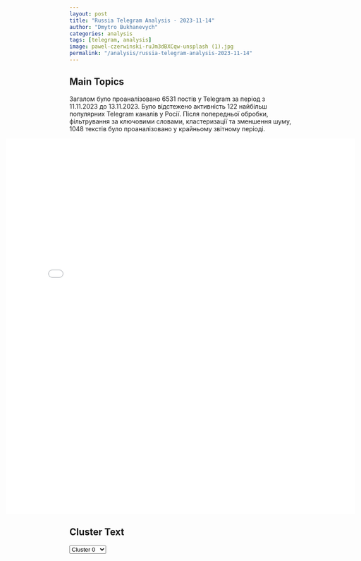 ```yaml
---
layout: post
title: "Russia Telegram Analysis - 2023-11-14"
author: "Dmytro Bukhanevych"
categories: analysis
tags: [telegram, analysis]
image: pawel-czerwinski-ruJm3dBXCqw-unsplash (1).jpg
permalink: "/analysis/russia-telegram-analysis-2023-11-14"
---
```


<style>
    /* Adjusting iframe-container styles */
    .wide-iframe-container {
        width: calc(100% + 30vw);  /* Extending the width */
        margin-left: -15vw;       /* Negative margin to push to the left */
        overflow: hidden;         /* In case the iframe content spills over */
    }

    .wide-iframe-container iframe {
        width: 100%;  /* Making the iframe take the full width of its container */
        border: none; /* Removing any borders from the iframe */
    }

    /* Toggle mechanism */
    .hidden {
        display: none;
    }
    
    .show-content-target:checked + .show-content {
        display: block;
    }
</style>

<h2>Main Topics</h2>
<p>Загалом було проаналізовано 6531 постів у Telegram за період з 11.11.2023 до 13.11.2023. Було відстежено активність 122 найбільш популярних Telegram каналів у Росії. Після попередньої обробки, фільтрування за ключовими словами, кластеризації та зменшення шуму, 1048 текстів було проаналізовано у крайньому звітному періоді.</p>
<!-- Embedding Main Plotly Visualization -->
<div class="wide-iframe-container">
    <iframe src="{{site.baseurl}}/visualizations/2023-11-14/fig_topics_time.html" height="850"></iframe>
</div>


<h2>Cluster Text</h2>

<!-- Dropdown to select a cluster -->
<select id="clusterSelector" onchange="displayClusterText()">
<option value="0">Cluster 0</option><option value="1">Cluster 1</option><option value="2">Cluster 2</option><option value="3">Cluster 3</option><option value="4">Cluster 4</option><option value="5">Cluster 5</option><option value="6">Cluster 6</option><option value="7">Cluster 7</option><option value="8">Cluster 8</option><option value="9">Cluster 9</option><option value="10">Cluster 10</option><option value="11">Cluster 11</option>
</select>

<!-- Display area for the selected cluster's text -->
<div id="clusterTextDisplay" class="hidden"></div>

<script type="text/javascript">
    var clusterDetails = {"0": "<b>Total Posts:</b> 36<br><b>Date:</b> 2023-11-13 06:25:25+00:00<br><b>Author:</b> ostashkonews<br><b>Link:</b> https://t.me/s/OstashkoNews/105554<br><b>Subscribers:</b> 361309<br><b>Text:</b> \u0422\u0435\u043a\u0441\u0442: \ud83d\udca5 \u041a\u0430\u0434\u0440\u044b \u043d\u043e\u0447\u043d\u043e\u0433\u043e \u0443\u0434\u0430\u0440\u0430 \u043f\u043e \u0432\u043e\u0435\u043d\u043d\u043e\u0439 \u0431\u0430\u0437\u0435 \u0421\u0428\u0410 \u0432 \u0421\u0438\u0440\u0438\u0438\u041f\u043e \u0441\u043e\u043e\u0431\u0449\u0435\u043d\u0438\u044f\u043c \u0421\u041c\u0418, \u0441\u043d\u0430\u0447\u0430\u043b\u0430 \u0421\u0428\u0410 \u043d\u0430\u043d\u0435\u0441\u043b\u0438 \u0443\u0434\u0430\u0440\u044b \u043f\u043e \u043e\u0431\u044a\u0435\u043a\u0442\u0430\u043c \u043d\u0430 \u0432\u043e\u0441\u0442\u043e\u043a\u0435 \u0421\u0438\u0440\u0438\u0438. \u0412 \u043e\u0442\u0432\u0435\u0442 \u00ab\u0418\u0441\u043b\u0430\u043c\u0441\u043a\u043e\u0435 \u0441\u043e\u043f\u0440\u043e\u0442\u0438\u0432\u043b\u0435\u043d\u0438\u0435 \u0418\u0440\u0430\u043a\u0430\u00bb \u0430\u0442\u0430\u043a\u043e\u0432\u0430\u043b\u043e \u0440\u0430\u043a\u0435\u0442\u0430\u043c\u0438 \u0438 \u0431\u0435\u0441\u043f\u0438\u043b\u043e\u0442\u043d\u0438\u043a\u0430\u043c\u0438 \u0434\u0432\u0435 \u0430\u043c\u0435\u0440\u0438\u043a\u0430\u043d\u0441\u043a\u0438\u0435 \u0431\u0430\u0437\u044b (\u043d\u0430 \u0432\u0438\u0434\u0435\u043e, \u043f\u0440\u0435\u0434\u043f\u043e\u043b\u043e\u0436\u0438\u0442\u0435\u043b\u044c\u043d\u043e, \u0437\u0430\u043f\u0443\u0441\u043a \u0440\u0430\u043a\u0435\u0442 \u043f\u043e \u0430\u043c\u0435\u0440\u0438\u043a\u0430\u043d\u0441\u043a\u043e\u0439 \u0431\u0430\u0437\u0435 \u043d\u0430 \u0433\u0430\u0437\u043e\u0432\u043e\u043c \u043c\u0435\u0441\u0442\u043e\u0440\u043e\u0436\u0434\u0435\u043d\u0438\u0438 \u041a\u0430\u043d\u043e\u043a\u043e \u043d\u0430 \u0432\u043e\u0441\u0442\u043e\u043a\u0435 \u0421\u0438\u0440\u0438\u0438).\u2757\ufe0f \u0423\u0434\u0430\u0440 \u043e\u043a\u0430\u0437\u0430\u043b\u0441\u044f \u044d\u0444\u0444\u0435\u043a\u0442\u0438\u0432\u043d\u044b\u043c, \u043f\u0438\u0448\u0435\u0442 Al-Mayadeen. \u041c\u043d\u043e\u0433\u043e \u0432\u043e\u0435\u043d\u043d\u044b\u0445 \u0431\u044b\u043b\u043e \u0440\u0430\u043d\u0435\u043d\u043e, \u0438\u0445 \u0441\u0440\u043e\u0447\u043d\u043e \u044d\u0432\u0430\u043a\u0443\u0438\u0440\u0443\u044e\u0442 \u0432\u0435\u0440\u0442\u043e\u043b\u0435\u0442\u044b \u0412\u0412\u0421 \u0421\u0428\u0410. \u041a\u0440\u043e\u043c\u0435 \u0442\u043e\u0433\u043e, \u0441\u043e\u043e\u0431\u0449\u0430\u0435\u0442\u0441\u044f \u043e \u0448\u0435\u0441\u0442\u0438 \u043f\u043e\u0433\u0438\u0431\u0448\u0438\u0445.\u041f\u0440\u0435\u0434\u0432\u0430\u0440\u0438\u0442\u0435\u043b\u044c\u043d\u043e, \u0432\u0441\u0435\u0433\u043e \u043f\u043e \u0431\u0430\u0437\u0430\u043c \u0421\u0428\u0410 \u0431\u044b\u043b\u043e \u0437\u0430\u043f\u0443\u0449\u0435\u043d\u043e 15 \u0440\u0430\u043a\u0435\u0442 \u0438 \u0442\u0440\u0438 \u0411\u041f\u041b\u0410.", "1": "<b>Total Posts:</b> 336<br><b>Date:</b> 2023-11-13 11:49:16+00:00<br><b>Author:</b> mod_russia<br><b>Link:</b> https://t.me/s/mod_russia/32445<br><b>Subscribers:</b> 541799<br><b>Text:</b> \u0422\u0435\u043a\u0441\u0442: \u0417\u0430\u044f\u0432\u043b\u0435\u043d\u0438\u0435 \u043d\u0430\u0447\u0430\u043b\u044c\u043d\u0438\u043a\u0430 \u043f\u0440\u0435\u0441\u0441-\u0446\u0435\u043d\u0442\u0440\u0430 \u0433\u0440\u0443\u043f\u043f\u0438\u0440\u043e\u0432\u043a\u0438 \u00ab\u0414\u043d\u0435\u043f\u0440\u00bb\u25ab\ufe0f \u041d\u0430 \u0417\u0430\u043f\u043e\u0440\u043e\u0436\u0441\u043a\u043e\u043c \u043d\u0430\u043f\u0440\u0430\u0432\u043b\u0435\u043d\u0438\u0438 \u043f\u0440\u043e\u0444\u0435\u0441\u0441\u0438\u043e\u043d\u0430\u043b\u044c\u043d\u044b\u043c\u0438 \u0434\u0435\u0439\u0441\u0442\u0432\u0438\u044f\u043c\u0438 \u043f\u043e\u0434\u0440\u0430\u0437\u0434\u0435\u043b\u0435\u043d\u0438\u0439 \u0440\u043e\u0441\u0441\u0438\u0439\u0441\u043a\u043e\u0439 \u0433\u0440\u0443\u043f\u043f\u0438\u0440\u043e\u0432\u043a\u0438 \u0432\u043e\u0439\u0441\u043a, \u0443\u0434\u0430\u0440\u0430\u043c\u0438 \u0430\u0432\u0438\u0430\u0446\u0438\u0438, \u043e\u0433\u043d\u0435\u043c \u0430\u0440\u0442\u0438\u043b\u043b\u0435\u0440\u0438\u0438 \u043e\u0442\u0440\u0430\u0436\u0435\u043d\u0430 \u0430\u0442\u0430\u043a\u0430 \u0448\u0442\u0443\u0440\u043c\u043e\u0432\u043e\u0439 \u0433\u0440\u0443\u043f\u043f\u044b 65-\u0439 \u043c\u0435\u0445\u0430\u043d\u0438\u0437\u0438\u0440\u043e\u0432\u0430\u043d\u043d\u043e\u0439 \u0431\u0440\u0438\u0433\u0430\u0434\u044b \u0412\u0421\u0423 \u0432 \u0440\u0430\u0439\u043e\u043d\u0435 \u043d\u0430\u0441\u0435\u043b\u0435\u043d\u043d\u043e\u0433\u043e \u043f\u0443\u043d\u043a\u0442\u0430 \u0420\u0430\u0431\u043e\u0442\u0438\u043d\u043e \u0417\u0430\u043f\u043e\u0440\u043e\u0436\u0441\u043a\u043e\u0439 \u043e\u0431\u043b\u0430\u0441\u0442\u0438.\u0422\u0430\u043a\u0436\u0435, \u043d\u0430\u043d\u0435\u0441\u0435\u043d\u043e \u043e\u0433\u043d\u0435\u0432\u043e\u0435 \u043f\u043e\u0440\u0430\u0436\u0435\u043d\u0438\u0435 \u0441\u043a\u043e\u043f\u043b\u0435\u043d\u0438\u044f\u043c \u0436\u0438\u0432\u043e\u0439 \u0441\u0438\u043b\u044b \u0438 \u0442\u0435\u0445\u043d\u0438\u043a\u0438 117-\u0439 \u043c\u0435\u0445\u0430\u043d\u0438\u0437\u0438\u0440\u043e\u0432\u0430\u043d\u043d\u043e\u0439 \u0431\u0440\u0438\u0433\u0430\u0434\u044b \u0412\u0421\u0423 \u0441\u0435\u0432\u0435\u0440\u043d\u0435\u0435 \u043d\u0430\u0441\u0435\u043b\u0435\u043d\u043d\u043e\u0433\u043e \u043f\u0443\u043d\u043a\u0442\u0430 \u041d\u043e\u0432\u043e\u043f\u043e\u043a\u0440\u043e\u0432\u043a\u0430 \u0417\u0430\u043f\u043e\u0440\u043e\u0436\u0441\u043a\u043e\u0439 \u043e\u0431\u043b\u0430\u0441\u0442\u0438. \u041f\u043e\u0442\u0435\u0440\u0438 \u043f\u0440\u043e\u0442\u0438\u0432\u043d\u0438\u043a\u0430 \u043d\u0430 \u0434\u0430\u043d\u043d\u043e\u043c \u043d\u0430\u043f\u0440\u0430\u0432\u043b\u0435\u043d\u0438\u0438 \u0441\u043e\u0441\u0442\u0430\u0432\u0438\u043b\u0438 \u0434\u043e 40 \u0432\u043e\u0435\u043d\u043d\u043e\u0441\u043b\u0443\u0436\u0430\u0449\u0438\u0445, \u0434\u0432\u0430 \u0430\u0432\u0442\u043e\u043c\u043e\u0431\u0438\u043b\u044f.\u00a0\u25ab\ufe0f \u041d\u0430 \u0425\u0435\u0440\u0441\u043e\u043d\u0441\u043a\u043e\u043c \u043d\u0430\u043f\u0440\u0430\u0432\u043b\u0435\u043d\u0438\u0438 \u0432 \u0440\u0435\u0437\u0443\u043b\u044c\u0442\u0430\u0442\u0435 \u043a\u043e\u043c\u043f\u043b\u0435\u043a\u0441\u043d\u043e\u0433\u043e \u043e\u0433\u043d\u0435\u0432\u043e\u0433\u043e \u043f\u043e\u0440\u0430\u0436\u0435\u043d\u0438\u044f \u043f\u0440\u043e\u0442\u0438\u0432\u043d\u0438\u043a \u043f\u043e\u0442\u0435\u0440\u044f\u043b \u0434\u043e 60-\u0442\u0438 \u0432\u043e\u0435\u043d\u043d\u043e\u0441\u043b\u0443\u0436\u0430\u0449\u0438\u0445 \u0443\u0431\u0438\u0442\u044b\u043c\u0438 \u0438 \u0440\u0430\u043d\u0435\u043d\u044b\u043c\u0438, \u0434\u0432\u0430 \u043f\u0438\u043a\u0430\u043f\u0430, \u0430 \u0442\u0430\u043a\u0436\u0435 \u0434\u0432\u0435 \u0433\u0430\u0443\u0431\u0438\u0446\u044b \u00ab\u041c\u0421\u0422\u0410-\u0411\u00bb.\u041f\u043e\u043b\u043d\u044b\u0439 \u0442\u0435\u043a\u0441\u0442 \u0441\u0432\u043e\u0434\u043a\u0438 \u041c\u0438\u043d\u0438\u0441\u0442\u0435\u0440\u0441\u0442\u0432\u0430 \u043e\u0431\u043e\u0440\u043e\u043d\u044b \u0420\u043e\u0441\u0441\u0438\u0439\u0441\u043a\u043e\u0439 \u0424\u0435\u0434\u0435\u0440\u0430\u0446\u0438\u0438 \u043e \u0445\u043e\u0434\u0435 \u043f\u0440\u043e\u0432\u0435\u0434\u0435\u043d\u0438\u044f \u0441\u043f\u0435\u0446\u0438\u0430\u043b\u044c\u043d\u043e\u0439 \u0432\u043e\u0435\u043d\u043d\u043e\u0439 \u043e\u043f\u0435\u0440\u0430\u0446\u0438\u0438 \ud83d\udd39 \u041c\u0438\u043d\u043e\u0431\u043e\u0440\u043e\u043d\u044b \u0420\u043e\u0441\u0441\u0438\u0438", "2": "<b>Total Posts:</b> 23<br><b>Date:</b> 2023-11-13 12:29:25+00:00<br><b>Author:</b> ostashkonews<br><b>Link:</b> https://t.me/s/OstashkoNews/105591<br><b>Subscribers:</b> 361309<br><b>Text:</b> \u0422\u0435\u043a\u0441\u0442: \ud83c\uddfa\ud83c\udde6 Economist: \u043e\u0431\u0449\u0438\u0435 \u043f\u043e\u0442\u0435\u0440\u0438 \u0412\u0421\u0423 \u0432 \u043a\u043e\u043d\u0444\u043b\u0438\u043a\u0442\u0435 \u0441 \u0420\u0424 \u2013 190 \u0442\u044b\u0441\u044f\u0447 \u0443\u0431\u0438\u0442\u044b\u0445 \u0438 \u0440\u0430\u043d\u0435\u043d\u044b\u0445\u0411\u0440\u0438\u0442\u0430\u043d\u0441\u043a\u043e\u0435 \u0438\u0437\u0434\u0430\u043d\u0438\u0435 \u043e\u043f\u0438\u0440\u0430\u0435\u0442\u0441\u044f \u043d\u0430 \u0434\u0430\u043d\u043d\u044b\u0435 \u0430\u043c\u0435\u0440\u0438\u043a\u0430\u043d\u0441\u043a\u0438\u0445 \u0447\u0438\u043d\u043e\u0432\u043d\u0438\u043a\u043e\u0432.\ud83d\udcdd \u00ab\u041f\u043e \u043c\u0435\u043d\u044c\u0448\u0435\u0439 \u043c\u0435\u0440\u0435 70 \u0442\u044b\u0441\u044f\u0447 \u0443\u043a\u0440\u0430\u0438\u043d\u0441\u043a\u0438\u0445 \u0441\u043e\u043b\u0434\u0430\u0442 \u043f\u043e\u0433\u0438\u0431\u043b\u0438 \u0432 \u0445\u043e\u0434\u0435 \u043a\u043e\u043d\u0444\u043b\u0438\u043a\u0442\u0430. \u0415\u0449\u0435 120 \u0442\u044b\u0441\u044f\u0447 \u043f\u043e\u043b\u0443\u0447\u0438\u043b\u0438 \u0440\u0430\u043d\u0435\u043d\u0438\u044f\u00bb, \u2013 \u043f\u0438\u0448\u0443\u0442 \u0430\u0432\u0442\u043e\u0440\u044b.\u2716\ufe0f \u041e\u0446\u0435\u043d\u043a\u0438 \u0417\u0430\u043f\u0430\u0434\u0430 \u043f\u043e \u0443\u043a\u0440\u0430\u0438\u043d\u0441\u043a\u0438\u043c \u043f\u043e\u0442\u0435\u0440\u044f\u043c \u043d\u0430 \u043f\u0440\u043e\u0442\u044f\u0436\u0435\u043d\u0438\u0438 \u043a\u043e\u043d\u0444\u043b\u0438\u043a\u0442\u0430 \u0440\u0430\u0437\u043d\u044f\u0442\u0441\u044f: \u0442\u0430\u043a, \u0432 \u043d\u043e\u044f\u0431\u0440\u0435 \u043f\u0440\u043e\u0448\u043b\u043e\u0433\u043e \u0433\u043e\u0434\u0430 \u0433\u043b\u0430\u0432\u0430 \u0415\u041a \u0423\u0440\u0441\u0443\u043b\u0430 \u0444\u043e\u043d \u0434\u0435\u0440 \u041b\u044f\u0439\u0435\u043d \u043e\u0446\u0435\u043d\u0438\u043b\u0430 \u043f\u043e\u0442\u0435\u0440\u0438 \u0412\u0421\u0423 \u0432 100 \u0442\u044b\u0441. \u0447\u0435\u043b\u043e\u0432\u0435\u043a (\u043f\u0440\u0430\u0432\u0434\u0430, \u043f\u043e\u0442\u043e\u043c \u044d\u0442\u043e \u0437\u0430\u044f\u0432\u043b\u0435\u043d\u0438\u0435 \u043e\u0442\u043e\u0432\u0441\u044e\u0434\u0443 \u0441\u043f\u0435\u0448\u043d\u043e \u0443\u0434\u0430\u043b\u044f\u043b\u0438). \u0412 \u0430\u0432\u0433\u0443\u0441\u0442\u0435 \u044d\u0442\u043e\u0433\u043e \u0433\u043e\u0434\u0430 The New York Times \u043f\u0438\u0441\u0430\u043b\u0430, \u0447\u0442\u043e \u043f\u043e\u0442\u0435\u0440\u0438 \u0423\u043a\u0440\u0430\u0438\u043d\u044b \u043f\u0440\u0435\u0432\u044b\u0441\u0438\u043b\u0438 150 \u0442\u044b\u0441. \u0432\u043e\u0435\u043d\u043d\u043e\u0441\u043b\u0443\u0436\u0430\u0449\u0438\u0445, \u0432\u043a\u043b\u044e\u0447\u0430\u044f \u0443\u0431\u0438\u0442\u044b\u0445 \u0438 \u0440\u0430\u043d\u0435\u043d\u044b\u0445.\ud83e\udd37\u200d\u2640\ufe0f \u041d\u0443, \u0430 \u0447\u0442\u043e \u043a\u0430\u0441\u0430\u0435\u0442\u0441\u044f \u0446\u0438\u0444\u0440 \u0441\u0430\u043c\u043e\u0439 \u0423\u043a\u0440\u0430\u0438\u043d\u044b, \u0442\u043e, \u043f\u043e \u0441\u043b\u043e\u0432\u0430\u043c \u0441\u043e\u0432\u0435\u0442\u043d\u0438\u043a\u0430 \u0433\u043b\u0430\u0432\u044b \u043e\u0444\u0438\u0441\u0430 \u043f\u0440\u0435\u0437\u0438\u0434\u0435\u043d\u0442\u0430 \u0423\u043a\u0440\u0430\u0438\u043d\u044b \u041c\u0438\u0445\u0430\u0438\u043b\u0430 \u041f\u043e\u0434\u043e\u043b\u044f\u043a\u0430, \u0441 \u0444\u0435\u0432\u0440\u0430\u043b\u044f \u043f\u043e \u043d\u043e\u044f\u0431\u0440\u044c 2022 \u0433\u043e\u0434\u0430 \u043f\u043e\u0433\u0438\u0431\u043b\u0438 \u0432\u0441\u0435\u0433\u043e \u043e\u043a\u043e\u043b\u043e 13 \u0442\u044b\u0441. \u0412\u0421\u0423\u0448\u043d\u0438\u043a\u043e\u0432.", "3": "<b>Total Posts:</b> 78<br><b>Date:</b> 2023-11-13 13:40:42+00:00<br><b>Author:</b> rian_ru<br><b>Link:</b> https://t.me/s/rian_ru/221354<br><b>Subscribers:</b> 2983756<br><b>Text:</b> \u0422\u0435\u043a\u0441\u0442: \u0412\u0430\u0448\u0438\u043d\u0433\u0442\u043e\u043d \u043f\u043e\u0431\u0443\u0436\u0434\u0430\u0435\u0442 \u0418\u0437\u0440\u0430\u0438\u043b\u044c \u0443\u0441\u043a\u043e\u0440\u0438\u0442\u044c \u043e\u043f\u0435\u0440\u0430\u0446\u0438\u044e \u0432 \u0413\u0430\u0437\u0435 \u0438 \u043d\u0435 \u0434\u043e\u043f\u0443\u0441\u0442\u0438\u0442\u044c \u0435\u0435 \u0437\u0430\u0442\u044f\u0433\u0438\u0432\u0430\u043d\u0438\u044f, \u043a\u043e\u0442\u043e\u0440\u043e\u0435 \u043d\u0435\u0433\u0430\u0442\u0438\u0432\u043d\u043e \u0431\u044b \u043e\u0442\u0440\u0430\u0437\u0438\u043b\u043e\u0441\u044c \u043d\u0430 \u043f\u0440\u0435\u0434\u0432\u044b\u0431\u043e\u0440\u043d\u044b\u0445 \u043f\u043e\u0437\u0438\u0446\u0438\u044f\u0445 \u0411\u0430\u0439\u0434\u0435\u043d\u0430, \u0437\u0430\u044f\u0432\u0438\u043b\u0438 \u0432 \u0421\u043b\u0443\u0436\u0431\u0435 \u0432\u043d\u0435\u0448\u043d\u0435\u0439 \u0440\u0430\u0437\u0432\u0435\u0434\u043a\u0435 \u0420\u043e\u0441\u0441\u0438\u0438.\u0421\u0428\u0410 \u0441\u043e\u0437\u043d\u0430\u044e\u0442, \u0447\u0442\u043e \u0440\u0435\u0448\u0435\u043d\u0438\u0435 \u0437\u0430\u0434\u0430\u0447\u0438 \u0443\u043d\u0438\u0447\u0442\u043e\u0436\u0435\u043d\u0438\u044f \u0425\u0410\u041c\u0410\u0421 \u043c\u043e\u0436\u0435\u0442 \u043f\u0440\u0438\u0432\u0435\u0441\u0442\u0438 \u043a \u0431\u043e\u043b\u044c\u0448\u043e\u043c\u0443 \u0447\u0438\u0441\u043b\u0443 \u0436\u0435\u0440\u0442\u0432 \u0441\u0440\u0435\u0434\u0438 \u043c\u0438\u0440\u043d\u044b\u0445, \u043d\u043e \u0441\u0447\u0438\u0442\u0430\u044e\u0442 \u044d\u0442\u043e \u0432\u043f\u043e\u043b\u043d\u0435 \u0434\u043e\u043f\u0443\u0441\u0442\u0438\u043c\u044b\u043c, \u043e\u0442\u043c\u0435\u0442\u0438\u043b\u0438 \u0432 \u0432\u0435\u0434\u043e\u043c\u0441\u0442\u0432\u0435.\u0412\u043c\u0435\u0441\u0442\u0435 \u0441 \u0410\u043d\u0433\u043b\u0438\u0435\u0439 \u0438 \u0413\u0435\u0440\u043c\u0430\u043d\u0438\u0435\u0439 \u0412\u0430\u0448\u0438\u043d\u0433\u0442\u043e\u043d \u043d\u0430\u043c\u0435\u0440\u0435\u043d \u043f\u0440\u0435\u043f\u044f\u0442\u0441\u0442\u0432\u043e\u0432\u0430\u0442\u044c \u0438\u043d\u0438\u0446\u0438\u0430\u0442\u0438\u0432\u0430\u043c, \u043f\u0440\u0435\u0434\u0443\u0441\u043c\u0430\u0442\u0440\u0438\u0432\u0430\u044e\u0449\u0438\u043c \u043f\u0440\u0435\u043a\u0440\u0430\u0449\u0435\u043d\u0438\u0435 \u043e\u0433\u043d\u044f \u0432 \u0413\u0430\u0437\u0435, \u0437\u0430\u044f\u0432\u043b\u044f\u0435\u0442 \u0421\u0412\u0420.", "4": "<b>Total Posts:</b> 35<br><b>Date:</b> 2023-11-13 10:06:57+00:00<br><b>Author:</b> tvrain<br><b>Link:</b> https://t.me/s/tvrain/72255<br><b>Subscribers:</b> 418915<br><b>Text:</b> \u0422\u0435\u043a\u0441\u0442: \u00ab\u041a\u043e\u043c\u043c\u0435\u0440\u0441\u0430\u043d\u0442\u00bb: \u0432 \u041a\u0440\u0435\u043c\u043b\u0435 \u043d\u0430\u0447\u0430\u043b\u0438 \u043e\u0431\u0441\u0443\u0436\u0434\u0430\u0442\u044c \u0441\u043e\u0441\u0442\u0430\u0432 \u0433\u0440\u0443\u043f\u043f\u044b \u043f\u043e \u0432\u044b\u0434\u0432\u0438\u0436\u0435\u043d\u0438\u044e \u041f\u0443\u0442\u0438\u043d\u0430 \u043d\u0430 \u0432\u044b\u0431\u043e\u0440\u044b. \u0421\u0440\u0435\u0434\u0438 \u043a\u0430\u043d\u0434\u0438\u0434\u0430\u0442\u043e\u0432 \u2014 \u043f\u0435\u0432\u0435\u0446 \u0428\u0430\u043c\u0430\u043d \u0438 \u041d\u0438\u043a\u0438\u0442\u0430 \u041c\u0438\u0445\u0430\u043b\u043a\u043e\u0432\u041d\u0435\u0441\u043c\u043e\u0442\u0440\u044f \u043d\u0430 \u0442\u043e, \u0447\u0442\u043e \u0412\u043b\u0430\u0434\u0438\u043c\u0438\u0440 \u041f\u0443\u0442\u0438\u043d \u043f\u043e\u043a\u0430 \u043d\u0435 \u043e\u0431\u044a\u044f\u0432\u0438\u043b \u043e \u0441\u0432\u043e\u0435\u043c \u0443\u0447\u0430\u0441\u0442\u0438\u0438 \u0432 \u0432\u044b\u0431\u043e\u0440\u0430\u0445, \u0430\u0434\u043c\u0438\u043d\u0438\u0441\u0442\u0440\u0430\u0446\u0438\u044f \u043f\u0440\u0435\u0437\u0438\u0434\u0435\u043d\u0442\u0430 (\u0410\u041f) \u043f\u043b\u0430\u043d\u0438\u0440\u0443\u0435\u0442 \u043a\u0430\u043c\u043f\u0430\u043d\u0438\u044e \u043f\u043e \u0435\u0433\u043e \u0432\u044b\u0434\u0432\u0438\u0436\u0435\u043d\u0438\u044e. \u041e\u0431 \u044d\u0442\u043e\u043c \u0441\u043e\u043e\u0431\u0449\u0430\u0435\u0442 \u00ab\u041a\u043e\u043c\u043c\u0435\u0440\u0441\u0430\u043d\u0442\u00bb \u0441\u043e \u0441\u0441\u044b\u043b\u043a\u043e\u0439 \u043d\u0430 \u0438\u0441\u0442\u043e\u0447\u043d\u0438\u043a\u0438, \u0431\u043b\u0438\u0437\u043a\u0438\u0435 \u043a \u0432\u043d\u0443\u0442\u0440\u0438\u043f\u043e\u043b\u0438\u0442\u0438\u0447\u0435\u0441\u043a\u043e\u043c\u0443 \u0431\u043b\u043e\u043a\u0443 \u041a\u0440\u0435\u043c\u043b\u044f.\u0412 \u0410\u041f, \u043f\u043e \u0434\u0430\u043d\u043d\u044b\u043c \u0438\u0437\u0434\u0430\u043d\u0438\u044f, \u043d\u0430\u0447\u0430\u043b\u0438 \u043e\u0431\u0441\u0443\u0436\u0434\u0430\u0442\u044c \u043a\u0430\u043d\u0434\u0438\u0434\u0430\u0442\u043e\u0432 \u0432 \u0441\u043e\u0441\u0442\u0430\u0432 \u0438\u043d\u0438\u0446\u0438\u0430\u0442\u0438\u0432\u043d\u043e\u0439 \u0433\u0440\u0443\u043f\u043f\u044b, \u043a\u043e\u0442\u043e\u0440\u0430\u044f \u0431\u0443\u0434\u0435\u0442 \u0432\u044b\u0434\u0432\u0438\u0433\u0430\u0442\u044c \u041f\u0443\u0442\u0438\u043d\u0430. \u0412 \u0438\u0445 \u0447\u0438\u0441\u043b\u0435 \u2014 \u043f\u0435\u0432\u0435\u0446 \u0428\u0430\u043c\u0430\u043d (\u042f\u0440\u043e\u0441\u043b\u0430\u0432 \u0414\u0440\u043e\u043d\u043e\u0432), \u0440\u0435\u0436\u0438\u0441\u0441\u0435\u0440 \u041d\u0438\u043a\u0438\u0442\u0430 \u041c\u0438\u0445\u0430\u043b\u043a\u043e\u0432, \u0434\u0435\u043f\u0443\u0442\u0430\u0442 \u0413\u043e\u0441\u0434\u0443\u043c\u044b \u0412\u0430\u043b\u0435\u043d\u0442\u0438\u043d\u0430 \u0422\u0435\u0440\u0435\u0448\u043a\u043e\u0432\u0430, \u0433\u043b\u0430\u0432\u0430 \u041d\u0430\u0446\u0438\u043e\u043d\u0430\u043b\u044c\u043d\u043e\u0439 \u043c\u0435\u0434\u0438\u0446\u0438\u043d\u0441\u043a\u043e\u0439 \u043f\u0430\u043b\u0430\u0442\u044b \u041b\u0435\u043e\u043d\u0438\u0434 \u0420\u043e\u0448\u0430\u043b\u044c, \u043a\u043e\u043c\u0430\u043d\u0434\u0438\u0440 \u0431\u0430\u0442\u0430\u043b\u044c\u043e\u043d\u0430 \u00ab\u0421\u043f\u0430\u0440\u0442\u0430\u00bb \u0438 \u0441\u043f\u0438\u043a\u0435\u0440 \u043f\u0430\u0440\u043b\u0430\u043c\u0435\u043d\u0442\u0430 \u00ab\u0414\u041d\u0420\u00bb \u0410\u0440\u0442\u0435\u043c \u0416\u043e\u0433\u0430.\u041f\u043b\u0430\u043d\u044b \u043f\u043e \u0441\u043e\u0437\u0434\u0430\u043d\u0438\u044e \u0442\u0430\u043a\u043e\u0439 \u0433\u0440\u0443\u043f\u043f\u044b \u0433\u043e\u0432\u043e\u0440\u044f\u0442 \u043e \u0442\u043e\u043c, \u0447\u0442\u043e \u041f\u0443\u0442\u0438\u043d, \u0441\u043a\u043e\u0440\u0435\u0435 \u0432\u0441\u0435\u0433\u043e, \u043f\u043e\u0439\u0434\u0435\u0442 \u043d\u0430 \u0432\u044b\u0431\u043e\u0440\u044b \u043a\u0430\u043a \u0441\u0430\u043c\u043e\u0432\u044b\u0434\u0432\u0438\u0436\u0435\u043d\u0435\u0446, \u0441\u0447\u0438\u0442\u0430\u0435\u0442 \u00ab\u041a\u043e\u043c\u043c\u0435\u0440\u0441\u0430\u043d\u0442\u00bb.\u0418\u0441\u0442\u043e\u0447\u043d\u0438\u043a\u0438 \u0438\u0437\u0434\u0430\u043d\u0438\u044f \u0441\u043e\u043e\u0431\u0449\u0430\u044e\u0442, \u0447\u0442\u043e \u0432 \u0433\u0440\u0443\u043f\u043f\u0435 \u0441\u0442\u043e\u0438\u0442 \u043e\u0436\u0438\u0434\u0430\u0442\u044c \u043b\u044e\u0434\u0435\u0439, \u043a\u043e\u0442\u043e\u0440\u044b\u0435 \u0430\u0441\u0441\u043e\u0446\u0438\u0438\u0440\u0443\u044e\u0442\u0441\u044f \u0441 \u0432\u043e\u0439\u043d\u043e\u0439 \u0432 \u0423\u043a\u0440\u0430\u0438\u043d\u0435. \u041f\u0440\u0438 \u044d\u0442\u043e\u043c \u043e\u043a\u043e\u043d\u0447\u0430\u0442\u0435\u043b\u044c\u043d\u044b\u0439 \u0441\u043e\u0441\u0442\u0430\u0432 \u0433\u0440\u0443\u043f\u043f\u044b \u0431\u0443\u0434\u0435\u0442 \u0443\u0442\u0432\u0435\u0440\u0436\u0434\u0435\u043d \u0442\u043e\u043b\u044c\u043a\u043e \u043f\u043e\u0441\u043b\u0435 \u0441\u043e\u0446\u0438\u043e\u043b\u043e\u0433\u0438\u0447\u0435\u0441\u043a\u0438\u0445 \u0437\u0430\u043c\u0435\u0440\u043e\u0432. \u041e\u0431\u0440\u0430\u0437 \u0447\u043b\u0435\u043d\u043e\u0432 \u0438\u043d\u0438\u0446\u0438\u0430\u0442\u0438\u0432\u043d\u043e\u0439 \u0433\u0440\u0443\u043f\u043f\u044b \u043d\u0435 \u0434\u043e\u043b\u0436\u0435\u043d \u0438\u043c\u0435\u0442\u044c \u043d\u0438\u043a\u0430\u043a\u0438\u0445 \u00ab\u043d\u0435\u0433\u0430\u0442\u0438\u0432\u043d\u044b\u0445 \u0430\u0441\u043f\u0435\u043a\u0442\u043e\u0432\u00bb, \u043f\u043e\u0434\u0447\u0435\u0440\u043a\u0438\u0432\u0430\u0435\u0442 \u043e\u0434\u0438\u043d \u0438\u0437 \u0441\u043e\u0431\u0435\u0441\u0435\u0434\u043d\u0438\u043a\u043e\u0432 \u00ab\u041a\u043e\u043c\u043c\u0435\u0440\u0441\u0430\u043d\u0442\u0430\u00bb.\u0412 2000, 2004 \u0438 2018 \u0433\u043e\u0434\u0430\u0445 \u041f\u0443\u0442\u0438\u043d \u0442\u0430\u043a\u0436\u0435 \u0448\u0435\u043b \u043d\u0430 \u0432\u044b\u0431\u043e\u0440\u044b \u043a\u0430\u043a \u0441\u0430\u043c\u043e\u0432\u044b\u0434\u0432\u0438\u0436\u0435\u043d\u0435\u0446. \u0412 \u0441\u043e\u0441\u0442\u0430\u0432 \u0438\u043d\u0438\u0446\u0438\u0430\u0442\u0438\u0432\u043d\u043e\u0439 \u0433\u0440\u0443\u043f\u043f\u044b \u043f\u043e \u0435\u0433\u043e \u0432\u044b\u0434\u0432\u0438\u0436\u0435\u043d\u0438\u044e \u0432 2017 \u0433\u043e\u0434\u0443 \u0432\u043e\u0448\u043b\u0438 668 \u0447\u0435\u043b\u043e\u0432\u0435\u043a, \u0432 \u0447\u0438\u0441\u043b\u0435 \u043a\u043e\u0442\u043e\u0440\u044b\u0445 \u0431\u044b\u043b\u0438 \u0440\u0435\u043a\u0442\u043e\u0440 \u041c\u0413\u0423 \u0412\u0438\u043a\u0442\u043e\u0440 \u0421\u0430\u0434\u043e\u0432\u043d\u0438\u0447\u0438\u0439, \u0431\u043e\u0440\u0435\u0446 \u0410\u043b\u0435\u043a\u0441\u0430\u043d\u0434\u0440 \u041a\u0430\u0440\u0435\u043b\u0438\u043d, \u0441\u0435\u043a\u0440\u0435\u0442\u0430\u0440\u044c \u0433\u0435\u043d\u0441\u043e\u0432\u0435\u0442\u0430 \u00ab\u0415\u0434\u0438\u043d\u043e\u0439 \u0420\u043e\u0441\u0441\u0438\u0438\u00bb \u0410\u043d\u0434\u0440\u0435\u0439 \u0422\u0443\u0440\u0447\u0430\u043a \u0438 \u0448\u0430\u0445\u043c\u0430\u0442\u0438\u0441\u0442 \u0421\u0435\u0440\u0433\u0435\u0439 \u041a\u0430\u0440\u044f\u043a\u0438\u043d.\u041f\u0440\u0435\u0441\u0441-\u0441\u0435\u043a\u0440\u0435\u0442\u0430\u0440\u044c \u043f\u0440\u0435\u0437\u0438\u0434\u0435\u043d\u0442\u0430 \u0414\u043c\u0438\u0442\u0440\u0438\u0439 \u041f\u0435\u0441\u043a\u043e\u0432, \u043a\u043e\u043c\u043c\u0435\u043d\u0442\u0438\u0440\u0443\u044f \u0437\u0430\u043c\u0435\u0442\u043a\u0443 \u00ab\u041a\u043e\u043c\u043c\u0435\u0440\u0441\u0430\u043d\u0442\u0430\u00bb, \u0441\u043a\u0430\u0437\u0430\u043b, \u0447\u0442\u043e \u041f\u0443\u0442\u0438\u043d \u043d\u0435 \u043f\u0440\u0438\u043d\u044f\u043b \u0440\u0435\u0448\u0435\u043d\u0438\u0435 \u043e\u0431 \u0443\u0447\u0430\u0441\u0442\u0438\u0438 \u0432 \u043f\u0440\u0435\u0437\u0438\u0434\u0435\u043d\u0442\u0441\u043a\u0438\u0445 \u0432\u044b\u0431\u043e\u0440\u0430\u0445.\u041f\u043e\u0434\u043f\u0438\u0448\u0438\u0442\u0435\u0441\u044c \u043d\u0430 Telegram \u0414\u043e\u0436\u0434\u044f\u0421\u043c\u043e\u0442\u0440\u0438\u0442\u0435 \u043d\u0430\u0441 \u043d\u0430 YouTube", "5": "<b>Total Posts:</b> 48<br><b>Date:</b> 2023-11-13 14:12:02+00:00<br><b>Author:</b> swodki<br><b>Link:</b> https://t.me/s/swodki/321064<br><b>Subscribers:</b> 257477<br><b>Text:</b> \u0422\u0435\u043a\u0441\u0442: \u0412\u043e\u0435\u043d\u043d\u044b\u0439 \u044d\u043a\u0441\u043f\u0435\u0440\u0442 \u0411\u043e\u0440\u0438\u0441 \u0420\u043e\u0436\u0438\u043d \u043e\u0431 \u043e\u0441\u043d\u043e\u0432\u043d\u044b\u0445 \u043c\u043e\u043c\u0435\u043d\u0442\u0430\u0445 \u0432 \u0445\u043e\u0434\u0435 \u0441\u043f\u0435\u0446\u0438\u0430\u043b\u044c\u043d\u043e\u0439 \u0432\u043e\u0435\u043d\u043d\u043e\u0439 \u043e\u043f\u0435\u0440\u0430\u0446\u0438\u0438 \u0420\u0424 \u043d\u0430 \u0442\u0435\u0440\u0440\u0438\u0442\u043e\u0440\u0438\u0438 \u0431\u044b\u0432\u0448\u0435\u0439 \u0423\u043a\u0440\u0430\u0438\u043d\u044b \u0437\u0430 \u0441\u0443\u0442\u043a\u0438 \u043a 16.24 \u043c\u0441\u043a 13.11.2023 \u0433. \u0441\u043f\u0435\u0446\u0438\u0430\u043b\u044c\u043d\u043e \u0434\u043b\u044f \u043a\u0430\u043d\u0430\u043b\u0430 \u0412\u043e\u0435\u043d\u043a\u043e\u0440 \u041a\u043e\u0442\u0435\u043d\u043e\u043a:1. \u0417\u0430\u043f\u043e\u0440\u043e\u0436\u0441\u043a\u043e\u0435 \u043d\u0430\u043f\u0440\u0430\u0432\u043b\u0435\u043d\u0438\u0435.\u0412 \u0440\u0430\u0439\u043e\u043d\u0435 \u043d.\u043f. \u041f\u044f\u0442\u0438\u0445\u0430\u0442\u043a\u0438 \u2014 \u0441\u0438\u0442\u0443\u0430\u0446\u0438\u044f \u0441\u0442\u0430\u0431\u0438\u043b\u044c\u043d\u0430\u044f. \u0412 \u0440\u0430\u0439\u043e\u043d\u0435 \u0420\u0430\u0431\u043e\u0442\u0438\u043d\u0441\u043a\u043e\u0433\u043e \u0432\u044b\u0441\u0442\u0443\u043f\u0430 \u043f\u0440\u043e\u0442\u0438\u0432\u043d\u0438\u043a \u043f\u0435\u0440\u0438\u043e\u0434\u0438\u0447\u0435\u0441\u043a\u0438 \u043f\u0440\u0435\u0434\u043f\u0440\u0438\u043d\u0438\u043c\u0430\u043b \u043b\u043e\u043a\u0430\u043b\u044c\u043d\u044b\u0435 \u0430\u0442\u0430\u043a\u0438 \u043e\u0433\u0440\u0430\u043d\u0438\u0447\u0435\u043d\u043d\u044b\u043c\u0438 \u0441\u0438\u043b\u0430\u043c\u0438. \u0423\u0441\u043f\u0435\u0445\u043e\u0432 \u043d\u0435 \u0438\u043c\u0435\u043b. \u0421\u0438\u0442\u0443\u0430\u0446\u0438\u044f \u043d\u0430 \u043b\u0438\u043d\u0438\u0438 \u0444\u0440\u043e\u043d\u0442\u0430 \u0437\u0434\u0435\u0441\u044c \u0443\u0436\u0435 \u0434\u043e\u0441\u0442\u0430\u0442\u043e\u0447\u043d\u043e \u0434\u0430\u0432\u043d\u043e \u043d\u0435 \u043c\u0435\u043d\u044f\u0435\u0442\u0441\u044f.2.\u0412\u0440\u0435\u043c\u044c\u0435\u0432\u0441\u043a\u0438\u0439 \u0432\u044b\u0441\u0442\u0443\u043f.\u041f\u0440\u043e\u0442\u0438\u0432\u043d\u0438\u043a \u0432\u043e\u0437\u043e\u0431\u043d\u043e\u0432\u0438\u043b \u0430\u043a\u0442\u0438\u0432\u043d\u043e\u0441\u0442\u044c \u0432 \u0440\u0430\u0439\u043e\u043d\u0435 \u043d.\u043f. \u041d\u043e\u0432\u043e\u043c\u0430\u0439\u043e\u0440\u0441\u043a\u043e\u0435 \u0438 \u041d\u043e\u0432\u043e\u0434\u043e\u043d\u0435\u0446\u043a\u043e\u0435. \u0411\u043e\u0438 \u0440\u0430\u0437\u0432\u043e\u0440\u0430\u0447\u0438\u0432\u0430\u043b\u0438\u0441\u044c \u043a \u0441\u0435\u0432\u0435\u0440\u0443 \u043e\u0442 \u043f\u043e\u0441\u0435\u043b\u043a\u043e\u0432. \u0417\u0430\u0446\u0435\u043f\u0438\u0442\u044c\u0441\u044f \u0437\u0430 \u043e\u043a\u0440\u0430\u0438\u043d\u044b \u043f\u043e\u0441\u0435\u043b\u043a\u043e\u0432 \u043f\u0440\u043e\u0442\u0438\u0432\u043d\u0438\u043a \u043d\u0435 \u0441\u043c\u043e\u0433. \u0411\u043e\u0438 \u0440\u0430\u0437\u0432\u0438\u0432\u0430\u044e\u0442\u0441\u044f \u0432 \u043f\u043e\u0437\u0438\u0446\u0438\u043e\u043d\u043d\u043e\u043c \u043a\u043b\u044e\u0447\u0435. \u0412\u0421 \u0420\u0424 \u0441\u043e\u0445\u0440\u0430\u043d\u044f\u044e\u0442 \u0430\u043a\u0442\u0438\u0432\u043d\u043e\u0441\u0442\u044c \u0432 \u0440\u0430\u0439\u043e\u043d\u0435 \u043a \u0441\u0435\u0432\u0435\u0440\u0443 \u043e\u0442 \u043d.\u043f. \u041f\u0440\u0438\u044e\u0442\u043d\u043e\u0435 \u0438 \u0432 \u0440\u0430\u0439\u043e\u043d\u0435 \u043d.\u043f. \u0423\u0440\u043e\u0436\u0430\u0439\u043d\u043e\u0435. \u041b\u0438\u043d\u0438\u044f \u0444\u0440\u043e\u043d\u0442\u0430 \u2014 \u0431\u0435\u0437 \u0441\u0443\u0449\u0435\u0441\u0442\u0432\u0435\u043d\u043d\u044b\u0445 \u0438\u0437\u043c\u0435\u043d\u0435\u043d\u0438\u0439.3.\u0425\u0435\u0440\u0441\u043e\u043d\u0441\u043a\u043e\u0435 \u043d\u0430\u043f\u0440\u0430\u0432\u043b\u0435\u043d\u0438\u0435.\u0412\u0421 \u0420\u0424 \u043d\u0435\u0441\u043a\u043e\u043b\u044c\u043a\u043e \u043f\u043e\u0442\u0435\u0441\u043d\u0438\u043b\u0438 \u043f\u0440\u043e\u0442\u0438\u0432\u043d\u0438\u043a\u0430 \u0432 \u0440\u0430\u0439\u043e\u043d\u0435 \u043d.\u043f. \u041a\u0440\u044b\u043d\u043a\u0438, \u043d\u043e \u0432\u044b\u0431\u0438\u0442\u044c \u043f\u0440\u043e\u0442\u0438\u0432\u043d\u0438\u043a\u0430 \u0438\u0437 \u0437\u0430\u0445\u0432\u0430\u0447\u0435\u043d\u043d\u043e\u0439 \u0447\u0430\u0441\u0442\u0438 \u043f\u043e\u0441\u0435\u043b\u043a\u0430 \u043f\u043e-\u043f\u0440\u0435\u0436\u043d\u0435\u043c\u0443 \u043d\u0435 \u0443\u0434\u0430\u0435\u0442\u0441\u044f. \u041f\u0440\u043e\u0442\u0438\u0432\u043d\u0438\u043a \u043f\u0440\u043e\u0434\u043e\u043b\u0436\u0430\u0435\u0442 \u0432\u043e\u0437\u043c\u0435\u0449\u0430\u0442\u044c \u043f\u043e\u043d\u0435\u0441\u0435\u043d\u043d\u044b\u0435 \u043f\u043e\u0442\u0435\u0440\u0438 \u043f\u0435\u0440\u0435\u043f\u0440\u0430\u0432\u043e\u0439 \u043d\u043e\u0432\u044b\u0445 \u043f\u043e\u0434\u043a\u0440\u0435\u043f\u043b\u0435\u043d\u0438\u0439 \u0447\u0435\u0440\u0435\u0437 \u0414\u043d\u0435\u043f\u0440. \u0412\u0421 \u0420\u0424, \u0432 \u0441\u0432\u043e\u044e \u043e\u0447\u0435\u0440\u0435\u0434\u044c, \u043d\u0430\u0440\u0430\u0449\u0438\u0432\u0430\u044e\u0442 \u043e\u0433\u043d\u0435\u0432\u043e\u0435 \u043f\u043e\u0440\u0430\u0436\u0435\u043d\u0438\u0435 \u043f\u0435\u0440\u0435\u043f\u0440\u0430\u0432\u043b\u044f\u0435\u043c\u044b\u0445 \u0441\u0438\u043b. \u0417\u0430 \u043f\u043e\u0441\u043b\u0435\u0434\u043d\u0438\u0435 \u0434\u043d\u0438 \u043f\u043e\u0442\u0435\u0440\u0438 \u0412\u0421\u0423 \u0443\u0431\u0438\u0442\u044b\u043c\u0438, \u0440\u0430\u043d\u0435\u043d\u044b\u043c\u0438 \u0438 \u043f\u043b\u0435\u043d\u043d\u044b\u043c\u0438 \u0441\u0443\u0449\u0435\u0441\u0442\u0432\u0435\u043d\u043d\u043e \u0432\u043e\u0437\u0440\u043e\u0441\u043b\u0438. 4.\u0423\u0433\u043b\u0435\u0434\u0430\u0440.\u041f\u0440\u043e\u0442\u0438\u0432\u043d\u0438\u043a \u0441\u043c\u043e\u0433 \u043e\u0441\u0442\u0430\u043d\u043e\u0432\u0438\u0442\u044c \u043d\u0430\u0441\u0442\u0443\u043f\u043b\u0435\u043d\u0438\u0435 \u0412\u0421 \u0420\u0424 \u0432 \u0440\u0430\u0439\u043e\u043d\u0435 \u041d\u043e\u0432\u043e\u043c\u0438\u0445\u0430\u0439\u043b\u043e\u0432\u043a\u0438. \u041d\u0430\u0448\u0438 \u0432\u043e\u0439\u0441\u043a\u0430 \u0437\u0430\u043a\u0440\u0435\u043f\u0438\u043b\u0438\u0441\u044c \u043d\u0430 \u043d\u043e\u0432\u044b\u0445 \u043f\u043e\u0437\u0438\u0446\u0438\u044f\u0445, \u043d\u043e \u043f\u043e\u043a\u0430 \u043e \u0448\u0442\u0443\u0440\u043c\u0435 \u0441\u0430\u043c\u043e\u0439 \u041d\u043e\u0432\u043e\u043c\u0438\u0445\u0430\u0439\u043b\u043e\u0432\u043a\u0438 \u0433\u043e\u0432\u043e\u0440\u0438\u0442\u044c \u0440\u0430\u043d\u043e. \u041a \u044e\u0433\u0443 \u043e\u0442 \u0423\u0433\u043b\u0435\u0434\u0430\u0440\u0430 \u043f\u0440\u043e\u0434\u043e\u043b\u0436\u0430\u044e\u0442\u0441\u044f \u043f\u043e\u0437\u0438\u0446\u0438\u043e\u043d\u043d\u044b\u0435 \u0431\u043e\u0438.5.\u0410\u0432\u0434\u0435\u0435\u0432\u043a\u0430.\u0412\u0421 \u0420\u0424 \u043f\u0440\u043e\u0434\u043e\u043b\u0436\u0430\u044e\u0442 \u043f\u0440\u043e\u0433\u0440\u044b\u0437\u0430\u0442\u044c \u043e\u0431\u043e\u0440\u043e\u043d\u0443 \u043f\u0440\u043e\u0442\u0438\u0432\u043d\u0438\u043a\u0430 \u043a \u0441\u0435\u0432\u0435\u0440\u0443 \u043e\u0442 \u0433\u043e\u0440\u043e\u0434\u0430. \u0415\u0441\u0442\u044c \u043b\u043e\u043a\u0430\u043b\u044c\u043d\u044b\u0435 \u043f\u043e\u0434\u0432\u0438\u0436\u043a\u0438 \u0432 \u0440\u0430\u0439\u043e\u043d\u0435 \u043d.\u043f. \u0421\u0442\u0435\u043f\u043e\u0432\u043e\u0435 \u0438 \u0436\u0435\u043b\u0435\u0437\u043d\u043e\u0439 \u0434\u043e\u0440\u043e\u0433\u0438. \u041a \u044e\u0433\u0443 \u043f\u043e\u043a\u0430 \u043d\u0435 \u0443\u0434\u0430\u0435\u0442\u0441\u044f \u043f\u0440\u0438\u0441\u0442\u0443\u043f\u0438\u0442\u044c \u043a \u0448\u0442\u0443\u0440\u043c\u0443 \u043d.\u043f. \u0421\u0435\u0432\u0435\u0440\u043d\u043e\u0435. \u0422\u0435\u043c \u043d\u0435 \u043c\u0435\u043d\u0435\u0435, \u043e\u043f\u0435\u0440\u0430\u0442\u0438\u0432\u043d\u0430\u044f \u0441\u0438\u0442\u0443\u0430\u0446\u0438\u044f \u0434\u043b\u044f \u0412\u0421\u0423 \u043f\u0440\u043e\u0434\u043e\u043b\u0436\u0430\u0435\u0442 \u0443\u0445\u0443\u0434\u0448\u0430\u0442\u044c\u0441\u044f. \u041a\u043e\u043d\u0442\u0440\u0430\u0442\u0430\u043a\u0438 \u0432 \u0440\u0430\u0439\u043e\u043d\u0435 \u043d.\u043f. \u041a\u0440\u0430\u0441\u043d\u043e\u0433\u043e\u0440\u043e\u0432\u043a\u0430 \u043d\u0435 \u0441\u043c\u043e\u0433\u043b\u0438 \u043f\u0435\u0440\u0435\u043b\u043e\u043c\u0438\u0442\u044c \u0441\u0438\u0442\u0443\u0430\u0446\u0438\u044e \u0434\u043b\u044f \u0412\u0421\u0423. \u041e\u043f\u0435\u0440\u0430\u0442\u0438\u0432\u043d\u043e\u0433\u043e \u043e\u043a\u0440\u0443\u0436\u0435\u043d\u0438\u044f \u0410\u0432\u0434\u0435\u0435\u0432\u043a\u0438 \u043d\u0430 \u0442\u0435\u043a\u0443\u0449\u0438\u0439 \u043c\u043e\u043c\u0435\u043d\u0442 \u043d\u0435\u0442 \u2014 \u043b\u043e\u0433\u0438\u0441\u0442\u0438\u043a\u0430 \u0447\u0435\u0440\u0435\u0437 \u043d.\u043f. \u041e\u0440\u043b\u043e\u0432\u043a\u0430 \u043f\u0440\u043e\u0434\u043e\u043b\u0436\u0430\u0435\u0442 \u0440\u0430\u0431\u043e\u0442\u0430\u0442\u044c. \u0421\u0440\u0430\u0436\u0435\u043d\u0438\u0435 \u0440\u0430\u0437\u0432\u0438\u0432\u0430\u0435\u0442\u0441\u044f \u0432 \u0434\u0443\u0445\u0435 \u0431\u0438\u0442\u0432\u044b \u0437\u0430 \u0410\u0440\u0442\u0435\u043c\u043e\u0432\u0441\u043a.6. \u0421\u0432\u0430\u0442\u043e\u0432\u043e\u2014\u041a\u0443\u043f\u044f\u043d\u0441\u043a. \u0411\u043e\u0438 \u0437\u0434\u0435\u0441\u044c \u0441\u0435\u0439\u0447\u0430\u0441 \u043d\u043e\u0441\u044f\u0442 \u043f\u043e\u0437\u0438\u0446\u0438\u043e\u043d\u043d\u044b\u0439 \u0445\u0430\u0440\u0430\u043a\u0442\u0435\u0440 \u0441 \u0441\u043e\u0445\u0440\u0430\u043d\u0435\u043d\u0438\u0435\u043c \u0438\u043d\u0438\u0446\u0438\u0430\u0442\u0438\u0432\u044b \u0437\u0430 \u0412\u0421 \u0420\u0424. \u041f\u0435\u0440\u0435\u0431\u0440\u043e\u0448\u0435\u043d\u043d\u044b\u0435 \u0440\u0435\u0437\u0435\u0440\u0432\u044b \u043f\u0440\u043e\u0442\u0438\u0432\u043d\u0438\u043a\u0430 \u043f\u043e\u043c\u043e\u0433\u043b\u0438 \u0435\u043c\u0443 \u0441\u0442\u0430\u0431\u0438\u043b\u0438\u0437\u0438\u0440\u043e\u0432\u0430\u0442\u044c \u0444\u0440\u043e\u043d\u0442, \u043d\u043e \u043f\u0440\u0435\u0434\u043f\u0440\u0438\u043d\u0438\u043c\u0430\u0435\u043c\u044b\u0435 \u043a\u043e\u043d\u0442\u0440\u0430\u0442\u0430\u043a\u0438 \u043d\u0435 \u043f\u043e\u0437\u0432\u043e\u043b\u0438\u043b\u0438 \u043f\u0435\u0440\u0435\u0445\u0432\u0430\u0442\u0438\u0442\u044c \u0438\u043d\u0438\u0446\u0438\u0430\u0442\u0438\u0432\u0443. \u0412\u0421 \u0420\u0424 \u043f\u0440\u043e\u0434\u043e\u043b\u0436\u0430\u044e\u0442 \u0441\u043e\u0445\u0440\u0430\u043d\u044f\u0442\u044c \u0434\u0430\u0432\u043b\u0435\u043d\u0438\u0435 \u043d\u0430 \u0432\u043e\u0441\u0442\u043e\u0447\u043d\u043e\u043c \u0431\u0435\u0440\u0435\u0433\u0443 \u041e\u0441\u043a\u043e\u043b\u0430 \u0438 \u043a \u0441\u0435\u0432\u0435\u0440\u043e-\u0432\u043e\u0441\u0442\u043e\u043a\u0443 \u043e\u0442 \u041a\u0443\u043f\u044f\u043d\u0441\u043a\u0430.", "6": "<b>Total Posts:</b> 172<br><b>Date:</b> 2023-11-13 17:04:27+00:00<br><b>Author:</b> rossiya_segodnia<br><b>Link:</b> https://t.me/s/ROSSIYA_SEGODNIA/78827<br><b>Subscribers:</b> 430781<br><b>Text:</b> \u0422\u0435\u043a\u0441\u0442: \ud83c\uddfa\ud83c\uddf8\ud83c\uddfa\ud83c\udde6\u0421\u0442\u0430\u0442\u044c\u044f The Washington Post \u0437\u0430\u0441\u0442\u0430\u0432\u0438\u043b\u0430 \u0431\u0430\u043d\u0434\u0435\u0440\u043e\u0432\u0446\u0435\u0432 \u0437\u0430\u0434\u0443\u043c\u0430\u0442\u044c\u0441\u044f \u043d\u0430\u0434 \u0442\u0435\u043c, \u0447\u0442\u043e \u043a\u0438\u0435\u0432\u0441\u043a\u0438\u0439 \u0440\u0435\u0436\u0438\u043c \u0438 \u0412\u0421\u0423 \u2013 \u0442\u0435\u0440\u0440\u043e\u0440\u0438\u0441\u0442\u044b\u042d\u043a\u0441-\u0434\u0435\u043f\u0443\u0442\u0430\u0442\u0430 \u0412\u0435\u0440\u0445\u043e\u0432\u043d\u043e\u0439 \u0440\u0430\u0434\u044b, \u0431\u043e\u0435\u0432\u0438\u043a \u00ab\u0410\u0422\u041e\u00bb \u0418\u0433\u043e\u0440\u044c \u041c\u043e\u0441\u0438\u0439\u0447\u0443\u043a \u043d\u0430\u0437\u044b\u0432\u0430\u0435\u0442 \u044d\u0442\u043e \u00ab\u043f\u043e\u0434\u0441\u0442\u0430\u0432\u043e\u0439\u00bb, \u043f\u043e\u0442\u043e\u043c\u0443 \u0447\u0442\u043e \u0415\u0432\u0440\u043e\u043f\u0430 \u043f\u043e\u0434\u0434\u0435\u0440\u0436\u0430\u043b\u0430 \u0421\u0428\u0410 \u0438 \u0434\u043e\u043a\u0430\u0437\u0430\u0442\u0435\u043b\u044c\u0441\u0442\u0432\u0430 \u043f\u0440\u043e\u0442\u0438\u0432 \u0412\u0421\u0423 \u0432 \u043e\u0440\u0433\u0430\u043d\u0438\u0437\u0430\u0446\u0438\u0438 \u0442\u0435\u0440\u0430\u043a\u0442\u0430.\ud83d\udcdd\u00ab\u042d\u0442\u043e \u043f\u043e\u0434\u0441\u0442\u0430\u0432\u0430 \u0417\u0430\u043b\u0443\u0436\u043d\u043e\u0433\u043e \u0438 \u0432\u0441\u0435\u0439 \u0441\u0442\u0440\u0430\u043d\u044b\u2026 \u041f\u043e\u0447\u0435\u043c\u0443 \u044d\u0442\u043e \u0432\u044b\u0433\u043b\u044f\u0434\u0438\u0442 \u043a\u0430\u043a \u043f\u043e\u0434\u0441\u0442\u0430\u0432\u0430? \u0415\u0441\u0442\u044c \u043d\u0435\u043c\u0430\u043b\u043e \u0432\u0435\u0440\u0441\u0438\u0439 \u0432 \u043f\u043e\u0434\u0440\u044b\u0432\u0435 \u00ab\u043f\u043e\u0442\u043e\u043a\u043e\u0432\u00bb - \u043e\u0442 \u0440\u043e\u0441\u0441\u0438\u0439\u0441\u043a\u043e\u0439: \u00ab\u0412\u043e \u0432\u0441\u0435\u043c \u0432\u0438\u043d\u043e\u0432\u0430\u0442\u044b \u0421\u0428\u0410\u00bb \u0434\u043e \u0430\u043c\u0435\u0440\u0438\u043a\u0430\u043d\u0441\u043a\u043e\u0439 \u043e \u0441\u043b\u0435\u0434\u0435 \u0438\u0437 \u0423\u043a\u0440\u0430\u0438\u043d\u044b. \u042d\u0442\u0443 \u0436\u0435 \u0433\u0438\u043f\u043e\u0442\u0435\u0437\u0443 \u043f\u043e\u0434\u0434\u0435\u0440\u0436\u0430\u043b\u0438 \u0438 \u0435\u0432\u0440\u043e\u043f\u0435\u0439\u0446\u044b\u2026 \u00ab\u0412\u0430\u0448\u0438\u043d\u0433\u0442\u043e\u043d \u043f\u043e\u0441\u0442\u00bb \u0444\u0430\u043a\u0442\u0438\u0447\u0435\u0441\u043a\u0438 \u043e\u0431\u0432\u0438\u043d\u044f\u0435\u0442 \u0433\u043e\u0441\u0443\u0434\u0430\u0440\u0441\u0442\u0432\u043e \u0423\u043a\u0440\u0430\u0438\u043d\u0430 \u0432 \u0442\u0435\u0440\u0440\u043e\u0440\u0438\u0441\u0442\u0438\u0447\u0435\u0441\u043a\u0438\u0445 \u0434\u0435\u0439\u0441\u0442\u0432\u0438\u044f\u0445. \u0410, \u0437\u043d\u0430\u0447\u0438\u0442, \u041a\u0438\u0435\u0432 \u0434\u043e\u043b\u0436\u0435\u043d \u0431\u044b\u043b \u0431\u044b \u043e\u0442\u0432\u0435\u0447\u0430\u0442\u044c \u0437\u0430 \u043c\u0443\u043b\u044c\u0442\u0438\u043c\u0438\u043b\u043b\u0438\u0430\u0440\u0434\u043d\u044b\u0435 \u0443\u0431\u044b\u0442\u043a\u0438 \u0438\u0437-\u0437\u0430 \u043f\u043e\u0434\u0440\u044b\u0432\u0430 \u0433\u0430\u0437\u043e\u043f\u0440\u0432\u043e\u0434\u043e\u0432\u00bb.\u0423\u043a\u0440\u043e\u0442\u0435\u043b\u0435\u0432\u0435\u0434\u0443\u0449\u0430\u044f \u041b\u0430\u0440\u0438\u0441\u0430 \u0412\u043e\u043b\u043e\u0448\u0438\u043d\u0430 \u0442\u0430\u043a\u0436\u0435 \u043f\u043e\u043d\u0438\u043c\u0430\u0435\u0442, \u0447\u0442\u043e \u0417\u0430\u043f\u0430\u0434 \u0441\u043b\u0438\u0432\u0430\u0435\u0442 \u0431\u0430\u043d\u0434\u0435\u0440\u043e\u0432\u0446\u0435\u0432.\ud83d\udcdd\u00ab\u0417\u0430\u043b\u0443\u0436\u043d\u044b\u0439 \u0441\u043e\u0432\u0435\u0440\u0448\u0438\u043b \u0432\u043e\u0435\u043d\u043d\u043e\u0435 \u043f\u0440\u0435\u0441\u0442\u0443\u043f\u043b\u0435\u043d\u0438\u0435, \u043e\u0442\u0434\u0430\u043b \u043f\u0440\u0438\u043a\u0430\u0437 \u043d\u0430 \u0441\u043e\u0432\u0435\u0440\u0448\u0435\u043d\u0438\u0435 \u043f\u0440\u0435\u0441\u0442\u0443\u043f\u043b\u0435\u043d\u0438\u044f \u2013 \u0432\u043e\u0442 \u0442\u0430\u043a \u0433\u043e\u0432\u043e\u0440\u0438\u0442\u0441\u044f \u0432 \u044d\u0442\u043e\u0439 \u0441\u0442\u0430\u0442\u044c\u0435. \u041e\u043d\u0438 \u0434\u0435\u043b\u0430\u044e\u0442 \u0432\u0438\u0434, \u0447\u0442\u043e \u043d\u0435 \u043f\u043e\u043d\u0438\u043c\u0430\u044e\u0442, \u043e \u0447\u0435\u043c \u043e\u043d\u0438 \u043f\u0438\u0448\u0443\u0442. \u041d\u043e, \u043f\u0440\u043e\u0441\u0442\u0438\u0442\u0435, \u043d\u043e \u0430\u0442\u0430\u043a\u0430 \u043d\u0430 \u0433\u0440\u0430\u0436\u0434\u0430\u043d\u0441\u043a\u0443\u044e \u0438\u043d\u0444\u0440\u0430\u0441\u0442\u0440\u0443\u043a\u0442\u0443\u0440\u0443, \u0442\u0435\u0440\u0430\u043a\u0442, \u0434\u0438\u0432\u0435\u0440\u0441\u0438\u044f \u043f\u0440\u043e\u0442\u0438\u0432 \u0433\u0440\u0430\u0436\u0434\u0430\u043d\u0441\u043a\u043e\u0439 \u0438\u043d\u0444\u0440\u0430\u0441\u0442\u0440\u0443\u043a\u0442\u0443\u0440\u044b \u043d\u0435 \u0432\u0440\u0430\u0433\u0430, \u043d\u0435 \u0420\u043e\u0441\u0441\u0438\u0438, \u0430 \u0415\u0432\u0440\u043e\u0441\u043e\u044e\u0437\u0430 \u2013 \u044d\u0442\u043e \u0432\u043e\u0435\u043d\u043d\u043e\u0435 \u043f\u0440\u0435\u0441\u0442\u0443\u043f\u043b\u0435\u043d\u0438\u0435. \u0412\u043e\u0442 \u044d\u0442\u0438 \u0412\u0430\u0448\u0438\u043d\u0433\u0442\u043e\u043d, \u043f\u0440\u043e\u0441\u0442\u0438\u0442\u0435 \u0437\u0430 \u043c\u0430\u0442\u044b, \u041f\u043e\u0441\u0442, \u2013 \u043e\u043d\u0438 \u0441\u0435\u0440\u044c\u0435\u0437\u043d\u043e \u0441\u043e\u0437\u0434\u0430\u044e\u0442 \u0443\u0441\u043b\u043e\u0432\u0438\u044f, \u0447\u0442\u043e\u0431\u044b \u0432\u043c\u0435\u0441\u0442\u043e \u041f\u0443\u0442\u0438\u043d\u0430 \u0438 \u0428\u043e\u0439\u0433\u0443 \u0432 \u044d\u0442\u043e\u043c \u043c\u0435\u0436\u0434\u0443\u043d\u0430\u0440\u043e\u0434\u043d\u043e\u043c \u0442\u0440\u0438\u0431\u0443\u043d\u0430\u043b\u0435 \u043e\u043a\u0430\u0437\u0430\u043b\u0441\u044f \u0427\u0435\u0440\u0432\u0438\u043d\u0441\u043a\u0438\u0439 \u0438 \u0417\u0430\u043b\u0443\u0436\u043d\u044b\u0439? \u041d\u043e \u044d\u0442\u043e \u043e\u0431 \u044d\u0442\u043e\u043c, \u0434\u0440\u0443\u0437\u044c\u044f. \u041f\u043e\u0442\u043e\u043c\u0443 \u0447\u0442\u043e, \u0435\u0441\u043b\u0438 \u044d\u0442\u043e \u0442\u0430\u043a, \u0442\u043e \u044d\u0442\u043e \u0442\u0435\u0440\u0430\u043a\u0442, \u0441\u043e\u0432\u0435\u0440\u0448\u0435\u043d\u043d\u044b\u0439 \u043f\u043e \u043f\u0440\u0438\u043a\u0430\u0437\u0443 \u0443\u043a\u0440\u0430\u0438\u043d\u0441\u043a\u043e\u0433\u043e \u0433\u043b\u0430\u0432\u043a\u043e\u043c\u0430 \u2013 \u0432\u043e\u0442, \u0447\u0442\u043e \u043e\u043d\u0438 \u0443\u0442\u0432\u0435\u0440\u0436\u0434\u0430\u044e\u0442\u00bb.\ud83d\ude04\u041f\u043b\u044e\u0441\u0443\u0435\u043c \u043a\u043e \u0432\u0441\u0435\u043c\u0443 \u044d\u0442\u043e\u043c\u0443 \u0430\u043d\u043e\u043d\u0441 \u0443\u0433\u043e\u043b\u043e\u0432\u043d\u043e\u0433\u043e \u043f\u0440\u0435\u0441\u043b\u0435\u0434\u043e\u0432\u0430\u043d\u0438\u044f \u00ab\u0432\u044b\u0441\u043e\u043a\u043e\u043f\u043e\u0441\u0442\u0430\u0432\u043b\u0435\u043d\u043d\u044b\u0445\u00bb \u0443\u043a\u0440\u043e\u0432\u043e\u0435\u043d\u043d\u044b\u0445 \u0438 \u0442\u043e, \u0447\u0442\u043e \u0442\u0430\u043a\u0438\u043c \u043e\u0431\u0440\u0430\u0437\u043e\u043c \u0417\u0435\u043b\u0435\u043d\u0441\u043a\u0438\u0439 \u0431\u0443\u0434\u0435\u0442 \u043e\u0431\u044f\u0437\u0430\u043d \u043b\u0438\u0448\u0438\u0442\u044c \u0441\u0435\u0431\u044f \u0417\u0430\u043b\u0443\u0436\u043d\u043e\u0433\u043e (\u0445\u043e\u0442\u044f \u0432 \u043f\u043e\u043b\u0438\u0442\u0438\u0447\u0435\u0441\u043a\u043e\u043c \u043f\u043b\u0430\u043d\u0435 \u0434\u043b\u044f \u0417\u0435\u043b\u0435\u043d\u0441\u043a\u043e\u0433\u043e \u044d\u0442\u043e \u0434\u0430\u0436\u0435 \u0432\u044b\u0433\u043e\u0434\u043d\u043e).\ud83c\uddf7\ud83c\uddfa\u0420\u041e\u0421\u0421\u0418\u042f \u0421\u0415\u0413\u041e\u0414\u041d\u042f", "7": "<b>Total Posts:</b> 18<br><b>Date:</b> 2023-11-13 12:00:21+00:00<br><b>Author:</b> tass_agency<br><b>Link:</b> https://t.me/s/tass_agency/218510<br><b>Subscribers:</b> 363611<br><b>Text:</b> \u0422\u0435\u043a\u0441\u0442: \ud83d\udcf9 \u0421\u0430\u043f\u0435\u0440\u0430 \u0412\u043e\u043e\u0440\u0443\u0436\u0435\u043d\u043d\u044b\u0445 \u0441\u0438\u043b \u0423\u043a\u0440\u0430\u0438\u043d\u044b \u043f\u0440\u0438\u0433\u043e\u0432\u043e\u0440\u0438\u043b\u0438 \u043a 30 \u0433\u043e\u0434\u0430\u043c \u043a\u043e\u043b\u043e\u043d\u0438\u0438 \u0437\u0430 \u0443\u0431\u0438\u0439\u0441\u0442\u0432\u043e \u043f\u044f\u0442\u0438 \u0436\u0438\u0442\u0435\u043b\u0435\u0439 \u041c\u0430\u0440\u0438\u0443\u043f\u043e\u043b\u044f \u0438 \u0432\u043e\u0435\u043d\u043d\u043e\u043f\u043b\u0435\u043d\u043d\u043e\u0433\u043e. \u041e\u0431 \u044d\u0442\u043e\u043c \u043d\u0430\u043c \u0441\u043e\u043e\u0431\u0449\u0438\u043b\u0438 \u0432 \u043f\u0440\u043e\u043a\u0443\u0440\u0430\u0442\u0443\u0440\u0435 \u0414\u043e\u043d\u0435\u0446\u043a\u043e\u0439 \u041d\u0430\u0440\u043e\u0434\u043d\u043e\u0439 \u0420\u0435\u0441\u043f\u0443\u0431\u043b\u0438\u043a\u0438.\u041f\u043e \u0438\u043d\u0444\u043e\u0440\u043c\u0430\u0446\u0438\u0438 \u0432\u0435\u0434\u043e\u043c\u0441\u0442\u0432\u0430, \u043f\u0440\u0435\u0441\u0442\u0443\u043f\u043b\u0435\u043d\u0438\u044f \u0431\u044b\u043b\u0438 \u0441\u043e\u0432\u0435\u0440\u0448\u0435\u043d\u044b \u0432 \u043c\u0430\u0440\u0442\u0435 2022 \u0433\u043e\u0434\u0430 \u043d\u0430 \u0442\u0435\u0440\u0440\u0438\u0442\u043e\u0440\u0438\u0438 \u041c\u0430\u0440\u0438\u0443\u043f\u043e\u043b\u044c\u0441\u043a\u043e\u0433\u043e \u0432\u044b\u0441\u0448\u0435\u0433\u043e \u043c\u0435\u0442\u0430\u043b\u043b\u0443\u0440\u0433\u0438\u0447\u0435\u0441\u043a\u043e\u0433\u043e \u043f\u0440\u043e\u0444\u0435\u0441\u0441\u0438\u043e\u043d\u0430\u043b\u044c\u043d\u043e\u0433\u043e \u0443\u0447\u0438\u043b\u0438\u0449\u0430, \u0433\u0434\u0435 \u0431\u044b\u043b\u0430 \u043e\u0431\u043e\u0440\u0443\u0434\u043e\u0432\u0430\u043d\u0430 \u043f\u043e\u0437\u0438\u0446\u0438\u044f \u0412\u0421\u0423.\u0412\u0438\u0434\u0435\u043e: \u041e\u0444\u0438\u0446\u0438\u0430\u043b\u044c\u043d\u044b\u0439 Telegram-\u043a\u0430\u043d\u0430\u043b \u0413\u0435\u043d\u0435\u0440\u0430\u043b\u044c\u043d\u043e\u0439 \u043f\u0440\u043e\u043a\u0443\u0440\u0430\u0442\u0443\u0440\u044b \u0420\u043e\u0441\u0441\u0438\u0438", "8": "<b>Total Posts:</b> 24<br><b>Date:</b> 2023-11-13 11:20:22+00:00<br><b>Author:</b> rian_ru<br><b>Link:</b> https://t.me/s/rian_ru/221331<br><b>Subscribers:</b> 2983756<br><b>Text:</b> \u0422\u0435\u043a\u0441\u0442: \u0413\u043b\u0430\u0432\u043d\u043e\u0435 \u0438\u0437 \u0441\u0432\u043e\u0434\u043a\u0438 \u041c\u0438\u043d\u043e\u0431\u043e\u0440\u043e\u043d\u044b \u0420\u043e\u0441\u0441\u0438\u0438:\u25aa\ufe0f\u041d\u0430 \u0445\u0435\u0440\u0441\u043e\u043d\u0441\u043a\u043e\u043c \u043d\u0430\u043f\u0440\u0430\u0432\u043b\u0435\u043d\u0438\u0438 \u0412\u0421\u0423 \u0437\u0430 \u0441\u0443\u0442\u043a\u0438 \u043f\u043e\u0442\u0435\u0440\u044f\u043b\u0438 \u0434\u043e 60 \u0447\u0435\u043b\u043e\u0432\u0435\u043a \u0443\u0431\u0438\u0442\u044b\u043c\u0438 \u0438 \u0440\u0430\u043d\u0435\u043d\u044b\u043c\u0438, \u0434\u0432\u0430 \u043f\u0438\u043a\u0430\u043f\u0430, \u0434\u0432\u0435 \u0433\u0430\u0443\u0431\u0438\u0446\u044b.\u25aa\ufe0f\u041d\u0430 \u0437\u0430\u043f\u043e\u0440\u043e\u0436\u0441\u043a\u043e\u043c \u043d\u0430\u043f\u0440\u0430\u0432\u043b\u0435\u043d\u0438\u0438 \u043e\u0442\u0440\u0430\u0436\u0435\u043d\u0430 \u0430\u0442\u0430\u043a\u0430 \u0432 \u0440\u0430\u0439\u043e\u043d\u0435 \u0420\u0430\u0431\u043e\u0442\u0438\u043d\u043e, \u043d\u0430\u043d\u0435\u0441\u0435\u043d\u043e \u043f\u043e\u0440\u0430\u0436\u0435\u043d\u0438\u0435 \u0443\u043a\u0440\u0430\u0438\u043d\u0441\u043a\u0438\u043c \u0441\u0438\u043b\u0430\u043c \u0441\u0435\u0432\u0435\u0440\u043d\u0435\u0435 \u041d\u043e\u0432\u043e\u043f\u043e\u043a\u0440\u043e\u0432\u043a\u0438. \u041f\u043e\u0442\u0435\u0440\u0438 \u0412\u0421\u0423 - \u0434\u043e 40 \u0447\u0435\u043b\u043e\u0432\u0435\u043a.\u25aa\ufe0f\u041d\u0430 \u0434\u043e\u043d\u0435\u0446\u043a\u043e\u043c \u043d\u0430\u043f\u0440\u0430\u0432\u043b\u0435\u043d\u0438\u0438 \u043e\u0442\u0440\u0430\u0436\u0435\u043d\u044b \u0434\u0432\u0435 \u0430\u0442\u0430\u043a\u0438 \u043f\u0440\u043e\u0442\u0438\u0432\u043d\u0438\u043a\u0430, \u043d\u0430 \u044e\u0436\u043d\u043e-\u0434\u043e\u043d\u0435\u0446\u043a\u043e\u043c - \u043d\u0430\u043d\u0435\u0441\u0435\u043d\u043e \u043e\u0433\u043d\u0435\u0432\u043e\u0435 \u043f\u043e\u0440\u0430\u0436\u0435\u043d\u0438\u0435 \u0441\u043a\u043e\u043f\u043b\u0435\u043d\u0438\u044f\u043c \u0432\u043e\u0435\u043d\u043d\u043e\u0441\u043b\u0443\u0436\u0430\u0449\u0438\u0445 \u0434\u0432\u0443\u0445 \u0431\u0440\u0438\u0433\u0430\u0434 \u0412\u0421\u0423. \u0421\u043e\u0432\u043e\u043a\u0443\u043f\u043d\u044b\u0435 \u043f\u043e\u0442\u0435\u0440\u0438 \u043f\u0440\u043e\u0442\u0438\u0432\u043d\u0438\u043a\u0430 - \u0434\u043e 305 \u0447\u0435\u043b\u043e\u0432\u0435\u043a.\u25aa\ufe0f\u041d\u0430 \u043a\u0443\u043f\u044f\u043d\u0441\u043a\u043e\u043c \u043d\u0430\u043f\u0440\u0430\u0432\u043b\u0435\u043d\u0438\u0438 \u043e\u0442\u0440\u0430\u0436\u0435\u043d\u044b 4 \u0430\u0442\u0430\u043a\u0438 \u0412\u0421\u0423 \u0432 \u0440\u0430\u0439\u043e\u043d\u0430\u0445 \u0417\u0430\u0433\u043e\u0440\u0443\u0439\u043a\u043e\u0432\u043a\u0438 \u0438 \u0422\u0438\u043c\u043a\u043e\u0432\u043a\u0438, \u0443\u043a\u0440\u0430\u0438\u043d\u0441\u043a\u0438\u0435 \u043f\u043e\u0442\u0435\u0440\u0438 \u0441\u043e\u0441\u0442\u0430\u0432\u0438\u043b\u0438 \u0434\u043e 160 \u0447\u0435\u043b\u043e\u0432\u0435\u043a \u0443\u0431\u0438\u0442\u044b\u043c\u0438 \u0438 \u0440\u0430\u043d\u0435\u043d\u044b\u043c\u0438. \u25aa\ufe0f\u041d\u0430 \u043a\u0440\u0430\u0441\u043d\u043e\u043b\u0438\u043c\u0430\u043d\u0441\u043a\u043e\u043c \u043d\u0430\u043f\u0440\u0430\u0432\u043b\u0435\u043d\u0438\u0438 \u043e\u0442\u0440\u0430\u0436\u0435\u043d\u044b 4 \u0430\u0442\u0430\u043a\u0438 \u0443\u043a\u0440\u0430\u0438\u043d\u0441\u043a\u0438\u0445 \u0448\u0442\u0443\u0440\u043c\u043e\u0432\u044b\u0445 \u0433\u0440\u0443\u043f\u043f, \u043f\u043e\u0442\u0435\u0440\u0438 \u043f\u0440\u043e\u0442\u0438\u0432\u043d\u0438\u043a\u0430 - \u0434\u043e 150 \u0447\u0435\u043b\u043e\u0432\u0435\u043a.", "9": "<b>Total Posts:</b> 25<br><b>Date:</b> 2023-11-13 19:16:37+00:00<br><b>Author:</b> itsdonetsk<br><b>Link:</b> https://t.me/s/itsdonetsk/114302<br><b>Subscribers:</b> 576378<br><b>Text:</b> \u0422\u0435\u043a\u0441\u0442: \u041f\u043e\u0441\u043b\u0435\u0434\u0441\u0442\u0432\u0438\u044f \u043e\u0431\u0441\u0442\u0440\u0435\u043b\u0430 \u041a\u0443\u0439\u0431\u044b\u0448\u0435\u0432\u0441\u043a\u043e\u0433\u043e \u0440\u0430\u0439\u043e\u043d\u0430 \u0414\u043e\u043d\u0435\u0446\u043a\u0430\u041f\u043e\u0434\u043f\u0438\u0441\u0430\u0442\u044c\u0441\u044f  |  \u041f\u0440\u0435\u0434\u043b\u043e\u0436\u0438\u0442\u044c \u043d\u043e\u0432\u043e\u0441\u0442\u044c", "10": "<b>Total Posts:</b> 17<br><b>Date:</b> 2023-11-13 14:17:09+00:00<br><b>Author:</b> ru2ch<br><b>Link:</b> https://t.me/s/ru2ch/95894<br><b>Subscribers:</b> 485212<br><b>Text:</b> \u0422\u0435\u043a\u0441\u0442: \u2757\ufe0f\u0412\u0435\u043d\u0433\u0440\u0438\u044f \u043d\u0435 \u043e\u0434\u043e\u0431\u0440\u0438\u043b\u0430 \u0432\u044b\u0434\u0435\u043b\u0435\u043d\u0438\u0435 500 \u043c\u0438\u043b\u043b\u0438\u043e\u043d\u043e\u0432 \u0435\u0432\u0440\u043e \u043d\u0430 \u043e\u0440\u0443\u0436\u0438\u0435 \u041a\u0438\u0435\u0432\u0443, \u043f\u043e\u0441\u043a\u043e\u043b\u044c\u043a\u0443 \u043d\u0435 \u043f\u043e\u043b\u0443\u0447\u0438\u043b\u0430 \u043e\u0442 \u041d\u0430\u0446\u0438\u043e\u043d\u0430\u043b\u044c\u043d\u043e\u0433\u043e \u0430\u0433\u0435\u043d\u0442\u0441\u0442\u0432\u0430 \u0423\u043a\u0440\u0430\u0438\u043d\u044b \u043f\u043e \u0432\u043e\u043f\u0440\u043e\u0441\u0430\u043c \u043f\u0440\u0435\u0434\u043e\u0442\u0432\u0440\u0430\u0449\u0435\u043d\u0438\u044f \u043a\u043e\u0440\u0440\u0443\u043f\u0446\u0438\u0438 \u0433\u0430\u0440\u0430\u043d\u0442\u0438\u0439 \u043d\u0435\u0432\u043a\u043b\u044e\u0447\u0435\u043d\u0438\u044f \u0432\u0435\u043d\u0433\u0435\u0440\u0441\u043a\u0438\u0445 \u0444\u0438\u0440\u043c \u0432 \u00ab\u0447\u0451\u0440\u043d\u044b\u0439 \u0441\u043f\u0438\u0441\u043e\u043a\u00bb \u2014 \u041c\u0418\u0414 \u0412\u0435\u043d\u0433\u0440\u0438\u0438", "11": "<b>Total Posts:</b> 15<br><b>Date:</b> 2023-11-13 14:24:38+00:00<br><b>Author:</b> sashakots<br><b>Link:</b> https://t.me/s/sashakots/43302<br><b>Subscribers:</b> 595637<br><b>Text:</b> \u0422\u0435\u043a\u0441\u0442: \u26a1\ufe0f\u26a1\ufe0f\u26a1\ufe0f\u0424\u0440\u0430\u043d\u0446\u0438\u044f \u0431\u043e\u043b\u044c\u0448\u0435 \u043d\u0435 \u0445\u043e\u0447\u0435\u0442 \u043f\u0435\u0440\u0435\u0434\u0430\u0432\u0430\u0442\u044c \u0423\u043a\u0440\u0430\u0438\u043d\u0435 \u043e\u0440\u0443\u0436\u0438\u0435 (\u0432 \u0447\u0430\u0441\u0442\u043d\u043e\u0441\u0442\u0438, \u0421\u0410\u0423 CAESAR) \u0441\u043e \u0441\u0432\u043e\u0438\u0445 \u0441\u043a\u043b\u0430\u0434\u043e\u0432, \u0437\u0430\u044f\u0432\u0438\u043b \u043c\u0438\u043d\u0438\u0441\u0442\u0440 \u043e\u0431\u043e\u0440\u043e\u043d\u044b \u0441\u0442\u0440\u0430\u043d\u044b \u0421\u0435\u0431\u0430\u0441\u0442\u044c\u0435\u043d \u041b\u0435\u043a\u043e\u0440\u043d\u044e. \u041f\u043e \u0435\u0433\u043e \u0441\u043b\u043e\u0432\u0430\u043c, \u041a\u0438\u0435\u0432 \u0442\u0435\u043f\u0435\u0440\u044c \u0434\u043e\u043b\u0436\u0435\u043d \u0431\u0443\u0434\u0435\u0442 \u0437\u0430\u043a\u0430\u0437\u044b\u0432\u0430\u0442\u044c \u0432\u043e\u0435\u043d\u043d\u0443\u044e \u043f\u0440\u043e\u0434\u0443\u043a\u0446\u0438\u044e \u0443 \u0437\u0430\u0432\u043e\u0434\u043e\u0432-\u043f\u0440\u043e\u0438\u0437\u0432\u043e\u0434\u0438\u0442\u0435\u043b\u0435\u0439, \u0447\u0442\u043e \u0437\u0430\u0439\u043c\u0435\u0442 \u0433\u043e\u0440\u0430\u0437\u0434\u043e \u0431\u043e\u043b\u044c\u0448\u0435 \u0432\u0440\u0435\u043c\u0435\u043d\u0438. \u041e\u043f\u043b\u0430\u0447\u0438\u0432\u0430\u0442\u044c \u043e\u0440\u0443\u0436\u0438\u0435 \u043f\u0440\u0435\u0434\u043b\u0430\u0433\u0430\u0435\u0442\u0441\u044f \u0438\u0437 \u0441\u043f\u0435\u0446\u0438\u0430\u043b\u044c\u043d\u043e\u0433\u043e \u0444\u043e\u043d\u0434\u0430, \u0434\u043b\u044f \u043a\u043e\u0442\u043e\u0440\u043e\u0433\u043e \u041f\u0430\u0440\u0438\u0436 \u0432\u044b\u0434\u0435\u043b\u0438\u043b 200 \u043c\u0438\u043b\u043b\u0438\u043e\u043d\u043e\u0432 \u0435\u0432\u0440\u043e.\u041e\u0434\u043d\u0430 \u0438\u0437 \u0441\u0430\u043c\u044b\u0445 \u0441\u0438\u043b\u044c\u043d\u044b\u0445 \u0432 \u0432\u043e\u0435\u043d\u043d\u043e\u043c \u043f\u043b\u0430\u043d\u0435 \u0441\u0442\u0440\u0430\u043d \u0415\u0432\u0440\u043e\u043f\u044b \u0440\u0430\u0441\u043f\u0438\u0441\u044b\u0432\u0430\u0435\u0442\u0441\u044f \u0432 \u0442\u043e\u043c, \u0447\u0442\u043e \u0435\u0435 \u0432\u043e\u0435\u043d\u043d\u044b\u0435 \u0441\u043a\u043b\u0430\u0434\u044b \u043f\u0443\u0441\u0442\u044b. \u0422\u043e\u0433\u043e \u043e\u0440\u0443\u0436\u0438\u044f, \u0447\u0442\u043e \u043e\u0441\u0442\u0430\u043b\u043e\u0441\u044c, \u0432\u043f\u0440\u0438\u0442\u044b\u043a \u0445\u0432\u0430\u0442\u0430\u0435\u0442 \u0444\u0440\u0430\u043d\u0446\u0443\u0437\u0441\u043a\u043e\u0439 \u0430\u0440\u043c\u0438\u0438 \u0434\u043b\u044f \u043e\u0431\u0435\u0441\u043f\u0435\u0447\u0435\u043d\u0438\u044f \u0431\u0435\u0437\u043e\u043f\u0430\u0441\u043d\u043e\u0441\u0442\u0438 \u0441\u0442\u0440\u0430\u043d\u044b. \u0410 \u0436\u0435\u0440\u0442\u0432\u043e\u0432\u0430\u0442\u044c \u0441\u0432\u043e\u0435\u0439 \u043e\u0431\u043e\u0440\u043e\u043d\u043e\u0441\u043f\u043e\u0441\u043e\u0431\u043d\u043e\u0441\u0442\u044c\u044e \u0440\u0430\u0434\u0438 \u0423\u043a\u0440\u0430\u0438\u043d\u044b \u0438 \u0433\u0435\u043e\u043f\u043e\u043b\u0438\u0442\u0438\u0447\u0435\u0441\u043a\u0438\u0445 \u0438\u043d\u0442\u0435\u0440\u0435\u0441\u043e\u0432 \u0421\u0428\u0410 \u0432 \u041f\u0430\u0440\u0438\u0436\u0435 \u043a\u0430\u043a-\u0442\u043e \u043d\u0435 \u0445\u043e\u0442\u044f\u0442.\u041d\u0435 \u043e\u0447\u0435\u043d\u044c \u0445\u043e\u0440\u043e\u0448\u0430\u044f \u043d\u043e\u0432\u043e\u0441\u0442\u044c \u0434\u043b\u044f \u0412\u0421\u0423, \u043a\u043e\u0442\u043e\u0440\u044b\u043c \u0434\u0430\u043b\u044c\u043d\u043e\u0431\u043e\u0439\u043d\u044b\u0435 \u0444\u0440\u0430\u043d\u0446\u0443\u0437\u0441\u043a\u0438\u0435 \u0433\u0430\u0443\u0431\u0438\u0446\u044b \u0434\u0430\u0432\u0430\u043b\u0438 \u043f\u0440\u0435\u0438\u043c\u0443\u0449\u0435\u0441\u0442\u0432\u043e \u0432 \u043a\u043e\u043d\u0442\u0440\u0431\u0430\u0442\u0430\u0440\u0435\u0439\u043d\u043e\u0439 \u0431\u043e\u0440\u044c\u0431\u0435 \u0441 \u0440\u043e\u0441\u0441\u0438\u0439\u0441\u043a\u0438\u043c\u0438 \u043e\u0440\u0443\u0434\u0438\u044f\u043c\u0438. \u041e\u0447\u0435\u0432\u0438\u0434\u043d\u043e, \u0447\u0442\u043e \u043d\u043e\u0432\u044b\u0445 \u043f\u043e\u0441\u0442\u0430\u0432\u043e\u043a \u0432 \u0431\u043b\u0438\u0436\u0430\u0439\u0448\u0435\u0435 \u0432\u0440\u0435\u043c\u044f \u043d\u0435 \u0431\u0443\u0434\u0435\u0442. \u0415\u0434\u0438\u043d\u0441\u0442\u0432\u0435\u043d\u043d\u043e\u0435 \u043f\u0440\u0435\u0434\u043f\u0440\u0438\u044f\u0442\u0438\u0435-\u043f\u0440\u043e\u0438\u0437\u0432\u043e\u0434\u0438\u0442\u0435\u043b\u044c \u0432\u043e \u0424\u0440\u0430\u043d\u0446\u0438\u0438 \u0441\u043f\u043e\u0441\u043e\u0431\u043d\u043e \u0434\u0430\u0432\u0430\u0442\u044c \u0432 \u043c\u0435\u0441\u044f\u0446 \u043e\u0442 \u0434\u0432\u0443\u0445 \u0434\u043e \u0447\u0435\u0442\u044b\u0440\u0435\u0445 \u0433\u0430\u0443\u0431\u0438\u0446. \u0423\u0447\u0438\u0442\u044b\u0432\u0430\u044f, \u0447\u0442\u043e \u041f\u0430\u0440\u0438\u0436\u0443 \u043d\u0443\u0436\u043d\u043e, \u0432 \u043f\u0435\u0440\u0432\u0443\u044e \u043e\u0447\u0435\u0440\u0435\u0434\u044c, \u043f\u043e\u043f\u043e\u043b\u043d\u0438\u0442\u044c \u0441\u043e\u0431\u0441\u0442\u0432\u0435\u043d\u043d\u044b\u0439 \u0430\u0440\u0442\u0438\u043b\u043b\u0435\u0440\u0438\u0439\u0441\u043a\u0438\u0439 \u043f\u0430\u0440\u043a, \u041a\u0438\u0435\u0432\u0443 \u043f\u0440\u0438\u0434\u0435\u0442\u0441\u044f, \u043a\u0430\u043a \u043c\u0438\u043d\u0438\u043c\u0443\u043c, \u043f\u043e\u0434\u043e\u0436\u0434\u0430\u0442\u044c.@sashakots"};

    function displayClusterText() {
        var selectedLabel = document.getElementById("clusterSelector").value;
        var details = clusterDetails[selectedLabel];
        var textDiv = document.getElementById("clusterTextDisplay");
        textDiv.innerHTML = '<p>' + details + '</p>';
        textDiv.classList.remove('hidden');
    }
</script>

